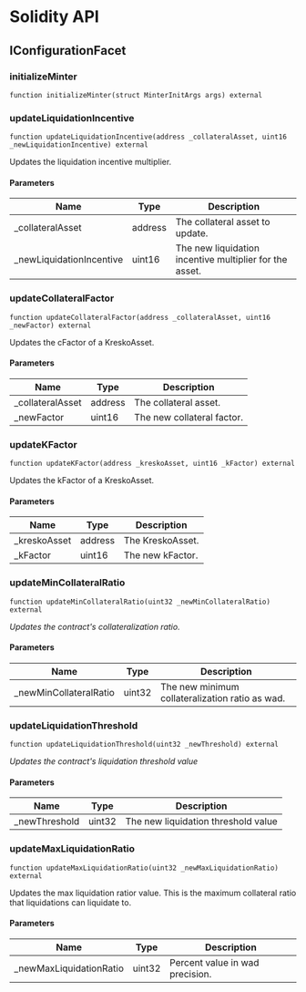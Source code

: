 # Solidity API

## IConfigurationFacet

### initializeMinter

```solidity
function initializeMinter(struct MinterInitArgs args) external
```

### updateLiquidationIncentive

```solidity
function updateLiquidationIncentive(address _collateralAsset, uint16 _newLiquidationIncentive) external
```

Updates the liquidation incentive multiplier.

#### Parameters

| Name | Type | Description |
| ---- | ---- | ----------- |
| _collateralAsset | address | The collateral asset to update. |
| _newLiquidationIncentive | uint16 | The new liquidation incentive multiplier for the asset. |

### updateCollateralFactor

```solidity
function updateCollateralFactor(address _collateralAsset, uint16 _newFactor) external
```

Updates the cFactor of a KreskoAsset.

#### Parameters

| Name | Type | Description |
| ---- | ---- | ----------- |
| _collateralAsset | address | The collateral asset. |
| _newFactor | uint16 | The new collateral factor. |

### updateKFactor

```solidity
function updateKFactor(address _kreskoAsset, uint16 _kFactor) external
```

Updates the kFactor of a KreskoAsset.

#### Parameters

| Name | Type | Description |
| ---- | ---- | ----------- |
| _kreskoAsset | address | The KreskoAsset. |
| _kFactor | uint16 | The new kFactor. |

### updateMinCollateralRatio

```solidity
function updateMinCollateralRatio(uint32 _newMinCollateralRatio) external
```

_Updates the contract's collateralization ratio._

#### Parameters

| Name | Type | Description |
| ---- | ---- | ----------- |
| _newMinCollateralRatio | uint32 | The new minimum collateralization ratio as wad. |

### updateLiquidationThreshold

```solidity
function updateLiquidationThreshold(uint32 _newThreshold) external
```

_Updates the contract's liquidation threshold value_

#### Parameters

| Name | Type | Description |
| ---- | ---- | ----------- |
| _newThreshold | uint32 | The new liquidation threshold value |

### updateMaxLiquidationRatio

```solidity
function updateMaxLiquidationRatio(uint32 _newMaxLiquidationRatio) external
```

Updates the max liquidation ratior value.
This is the maximum collateral ratio that liquidations can liquidate to.

#### Parameters

| Name | Type | Description |
| ---- | ---- | ----------- |
| _newMaxLiquidationRatio | uint32 | Percent value in wad precision. |

